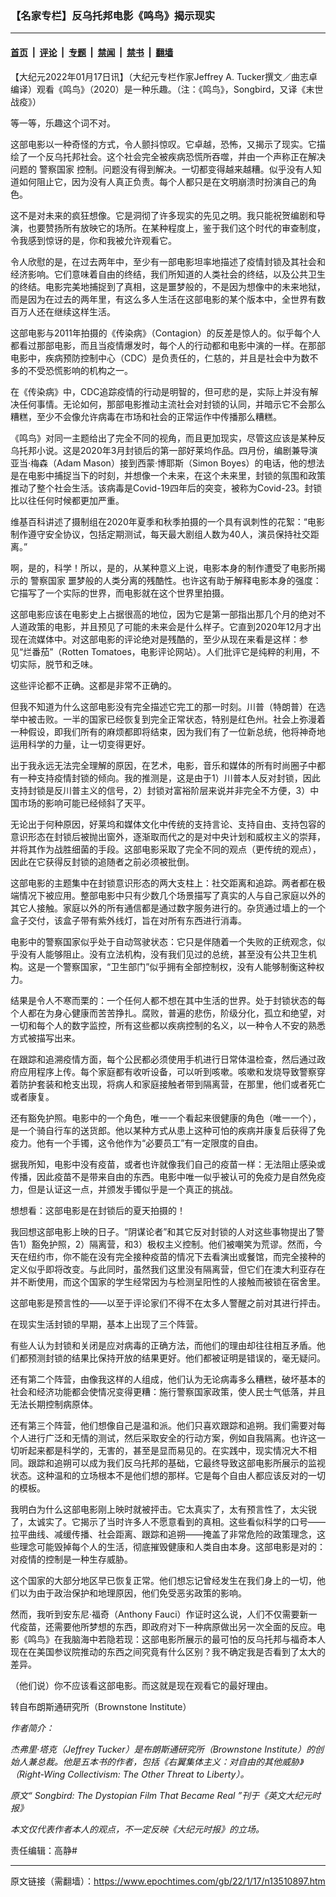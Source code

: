### 【名家专栏】反乌托邦电影《鸣鸟》揭示现实

---

#### [首页](../../../..?n13510897) &nbsp;|&nbsp; [评论](../../../../../epoch-comment?n13510897) &nbsp;|&nbsp; [专题](../../../../../epoch-special?n13510897) &nbsp;|&nbsp; [禁闻](../../../../../epoch-news?n13510897) &nbsp;|&nbsp; [禁书](../../../../../books?n13510897) &nbsp;|&nbsp; [翻墙](https://github.com/gfw-breaker/nogfw/blob/master/README.md?n13510897)


<div class="post_content" id="artbody" itemprop="articleBody">
 <!-- article content begin -->
 <p>
  【大纪元2022年01月17日讯】（大纪元专栏作家Jeffrey A. Tucker撰文／曲志卓编译）观看《鸣鸟》（2020）是一种乐趣。（注：《鸣鸟》，Songbird，又译《末世战疫》）
 </p>
 <p>
  等一等，乐趣这个词不对。
 </p>
 <p>
  这部电影以一种奇怪的方式，令人颤抖惊叹。它卓越，恐怖，又揭示了现实。它描绘了一个反乌托邦社会。这个社会完全被疾病恐慌所吞噬，并由一个声称正在解决问题的
  <ok href="https://www.epochtimes.com/gb/tag/%E8%AD%A6%E5%AF%9F%E5%9B%BD%E5%AE%B6.html">
   警察国家
  </ok>
  控制。问题没有得到解决。一切都变得越来越糟。似乎没有人知道如何阻止它，因为没有人真正负责。每个人都只是在文明崩溃时扮演自己的角色。
 </p>
 <p>
  这不是对未来的疯狂想像。它是洞彻了许多现实的先见之明。我只能祝贺编剧和导演，也要赞扬所有放映它的场所。在某种程度上，鉴于我们这个时代的审查制度，令我感到惊讶的是，你和我被允许观看它。
 </p>
 <p>
  令人欣慰的是，在过去两年中，至少有一部电影坦率地描述了疫情封锁及其社会和经济影响。它们意味着自由的终结，我们所知道的人类社会的终结，以及公共卫生的终结。电影完美地捕捉到了真相，这是噩梦般的，不是因为想像中的未来地狱，而是因为在过去的两年里，有这么多人生活在这部电影的某个版本中，全世界有数百万人还在继续这样生活。
 </p>
 <p>
  这部电影与2011年拍摄的《传染病》（Contagion）的反差是惊人的。似乎每个人都看过那部电影，而且当疫情爆发时，每个人的行动都和电影中演的一样。在那部电影中，疾病预防控制中心（CDC）是负责任的，仁慈的，并且是社会中为数不多的不受恐慌影响的机构之一。
 </p>
 <p>
  在《传染病》中，CDC追踪疫情的行动是明智的，但可悲的是，实际上并没有解决任何事情。无论如何，那部电影推动主流社会对封锁的认同，并暗示它不会那么糟糕，至少不会像允许病毒在市场和社会的正常运作中传播那么糟糕。
 </p>
 <p>
  《鸣鸟》对同一主题给出了完全不同的视角，而且更加现实，尽管这应该是某种反乌托邦小说。这是2020年3月封锁后的第一部好莱坞作品。四月份，编剧兼导演亚当·梅森（Adam Mason）接到西蒙·博耶斯（Simon Boyes）的电话，他的想法是在电影中捕捉当下的时刻，并想像一个未来，在这个未来里，封锁的氛围和政策推动了整个社会生活。该病毒是Covid-19四年后的突变，被称为Covid-23。封锁比以往任何时候都更加严重。
 </p>
 <p>
  维基百科讲述了摄制组在2020年夏季和秋季拍摄的一个具有讽刺性的花絮：“电影制作遵守安全协议，包括定期测试，每天最大剧组人数为40人，演员保持社交距离。”
 </p>
 <p>
  啊，是的，科学！所以，是的，从某种意义上说，电影本身的制作遭受了电影所揭示的
  <ok href="https://www.epochtimes.com/gb/tag/%E8%AD%A6%E5%AF%9F%E5%9B%BD%E5%AE%B6.html">
   警察国家
  </ok>
  噩梦般的人类分离的残酷性。也许这有助于解释电影本身的强度：它描写了一个实际的世界，而电影就在这个世界里拍摄。
 </p>
 <p>
  这部电影应该在电影史上占据很高的地位，因为它是第一部指出那几个月的绝对不人道政策的电影，并且预见了可能的未来会是什么样子。它直到2020年12月才出现在流媒体中。对这部电影的评论绝对是残酷的，至少从现在来看是这样：参见“烂番茄”（Rotten Tomatoes，电影评论网站）。人们批评它是纯粹的利用，不切实际，脱节和乏味。
 </p>
 <p>
  这些评论都不正确。这都是非常不正确的。
 </p>
 <p>
  但我不知道为什么这部电影没有完全描述它完工的那一时刻。川普（特朗普）在选举中被击败。一半的国家已经恢复到完全正常状态，特别是红色州。社会上弥漫着一种假设，即我们所有的麻烦都即将结束，因为我们有了一位新总统，他将神奇地运用科学的力量，让一切变得更好。
 </p>
 <p>
  出于我永远无法完全理解的原因，在艺术，电影，音乐和媒体的所有时尚圈子中都有一种支持疫情封锁的倾向。我的推测是，这是由于1）川普本人反对封锁，因此支持封锁是反川普主义的信号，2）封锁对富裕阶层来说并非完全不方便，3）中国市场的影响可能已经倾斜了天平。
 </p>
 <p>
  无论出于何种原因，好莱坞和媒体文化中传统的支持言论、支持自由、支持包容的意识形态在封锁后被抛出窗外，逐渐取而代之的是对中央计划和威权主义的崇拜，并将其作为战胜细菌的手段。这部电影采取了完全不同的观点（更传统的观点），因此在它获得反封锁的追随者之前必须被批倒。
 </p>
 <p>
  这部电影的主题集中在封锁意识形态的两大支柱上：社交距离和追踪。两者都在极端情况下被应用。整部电影中只有少数几个场景描写了真实的人与自己家庭以外的其它人接触。家庭以外的所有通信都是通过数字服务进行的。杂货通过墙上的一个盒子交付，该盒子带有紫外线灯，旨在对所有东西进行消毒。
 </p>
 <p>
  电影中的警察国家似乎处于自动驾驶状态：它只是伴随着一个失败的正统观念，似乎没有人能够阻止。没有立法机构，没有我们见过的总统，甚至没有公共卫生机构。这是一个警察国家，“卫生部门”似乎拥有全部控制权，没有人能够制衡这种权力。
 </p>
 <p>
  结果是令人不寒而栗的：一个任何人都不想在其中生活的世界。处于封锁状态的每个人都在为身心健康而苦苦挣扎。腐败，普遍的悲伤，阶级分化，孤立和绝望，对一切和每个人的数字监控，所有这些都以疾病控制的名义，以一种令人不安的熟悉方式被描写出来。
 </p>
 <p>
  在跟踪和追溯疫情方面，每个公民都必须使用手机进行日常体温检查，然后通过政府应用程序上传。每个家庭都有收听设备，可以听到咳嗽。咳嗽和发烧导致警察穿着防护套装和枪支出现，将病人和家庭接触者带到隔离营，在那里，他们或者死亡或者康复。
 </p>
 <p>
  还有豁免护照。电影中的一个角色，唯一一个看起来很健康的角色（唯一一个），是一个骑自行车的送货郎。他以某种方式从患上这种可怕的疾病并康复后获得了免疫力。他有一个手镯，这令他作为“必要员工”有一定限度的自由。
 </p>
 <p>
  据我所知，电影中没有疫苗，或者也许就像我们自己的疫苗一样：无法阻止感染或传播，因此疫苗不是带来自由的东西。电影中唯一似乎被认可的免疫力是自然免疫力，但是认证这一点，并颁发手镯似乎是一个真正的挑战。
 </p>
 <p>
  想想看：这部电影是在封锁后的夏天拍摄的！
 </p>
 <p>
  我回想这部电影上映的日子。“阴谋论者”和其它反对封锁的人对这些事物提出了警告1）豁免护照，2）隔离营，和3）极权主义控制。他们被嘲笑为荒谬。然而，今天在纽约市，你不能在没有完全接种疫苗的情况下去看演出或餐馆，而完全接种的定义似乎即将改变。与此同时，虽然我们这里没有隔离营，但它们在澳大利亚存在并不断使用，而这个国家的学生经常因为与检测呈阳性的人接触而被锁在宿舍里。
 </p>
 <p>
  这部电影是预言性的——以至于评论家们不得不在太多人警醒之前对其进行抨击。
 </p>
 <p>
  在现实生活封锁的早期，基本上出现了三个阵营。
 </p>
 <p>
  有些人认为封锁和关闭是应对病毒的正确方法，而他们的理由却往往相互矛盾。他们都预测封锁的结果比保持开放的结果更好。他们都被证明是错误的，毫无疑问。
 </p>
 <p>
  还有第二个阵营，由像我这样的人组成，他们认为无论病毒多么糟糕，破坏基本的社会和经济功能都会使情况变得更糟：施行警察国家政策，使人民士气低落，并且无法长期控制病原体。
 </p>
 <p>
  还有第三个阵营，他们想像自己是温和派。他们只喜欢跟踪和追朔。我们需要对每个人进行广泛和无情的测试，然后采取安全的行动方案，例如自我隔离。也许这一切听起来都是科学的，无害的，甚至是显而易见的。在实践中，现实情况大不相同。跟踪和追朔可以成为我们反乌托邦的基础，它最终导致这部电影所展示的监视状态。这种温和的立场根本不是他们想的那样。它是每个自由人都应该反对的一切的模板。
 </p>
 <p>
  我明白为什么这部电影刚上映时就被抨击。它太真实了，太有预言性了，太尖锐了，太诚实了。它揭示了当时许多人不愿意看到的真相。这些看似科学的口号——拉平曲线、减缓传播、社会距离、跟踪和追朔——掩盖了非常危险的政策理念，这些理念可能毁掉每个人的生活，彻底摧毁健康和人类自由本身。这部电影是对的：对疫情的控制是一种生存威胁。
 </p>
 <p>
  这个国家的大部分地区早已恢复正常。他们想忘记曾经发生在我们身上的一切，他们以为由于政治保护和地理原因，他们免受恶劣政策的影响。
 </p>
 <p>
  然而，我听到安东尼·福奇（Anthony Fauci）作证时这么说，人们不仅需要新一代疫苗，还需要他所梦想的东西，即政府对下一种病原做出另一次全面的反应。电影《鸣鸟》在我脑海中若隐若现：这部电影所展示的最可怕的反乌托邦与福奇本人现在在美国参议院推动的东西之间究竟有什么区别？我不确定我是否看到了太大的差异。
 </p>
 <p>
  （他们说）你不应该看这部电影。而这就是现在观看它的最好理由。
 </p>
 <p>
  转自布朗斯通研究所（Brownstone Institute）
 </p>
 <p>
  <em>
   作者简介：
  </em>
 </p>
 <p>
  <em>
   杰弗里·塔克（Jeffrey Tucker）是布朗斯通研究所（Brownstone Institute）的创始人兼总裁。他是五本书的作者，包括《右翼集体主义：对自由的其他威胁》（Right-Wing Collectivism: The Other Threat to Liberty）。
  </em>
 </p>
 <p>
  <em>
   原文“
   <ok href="https://www.theepochtimes.com/songbird-the-dystopian-film-that-became-real_4208607.html">
    Songbird: The Dystopian Film That Became Real
   </ok>
   ”刊于《英文大纪元时报》
  </em>
 </p>
 <p>
  <em>
   本文仅代表作者本人的观点，不一定反映《大纪元时报》的立场。
  </em>
 </p>
 <p>
  责任编辑：高静#
 </p>
 <!-- article content end -->
 <div id="below_article_ad">
 </div>
</div>


---

原文链接（需翻墙）：https://www.epochtimes.com/gb/22/1/17/n13510897.htm